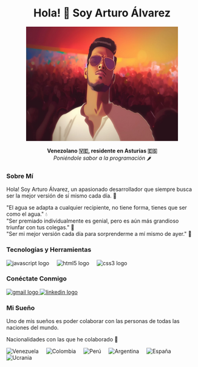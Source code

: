 <h1 align="center">Hola! 👋 Soy Arturo Álvarez</h1>

<div align="center">
  <img src="https://github.com/ArturoAlvarezY/overviewPhoto/raw/main/FotoGitHub.jpeg" alt="Foto de Arturo Álvarez" height="300" width="400" />
</div>

<p align="center">
  <strong>Venezolano 🇻🇪, residente en Asturias 🇪🇸</strong><br>
  <em>Poniéndole sabor a la programación 🌶️</em>
</p>

### Sobre Mí

Hola! Soy Arturo Álvarez, un apasionado desarrollador que siempre busca ser la mejor versión de sí mismo cada día. 🌟

"El agua se adapta a cualquier recipiente, no tiene forma, tienes que ser como el agua." 💧 <br>
"Ser premiado individualmente es genial, pero es aún más grandioso triunfar con tus colegas." 🤝 <br>
"Ser mi mejor versión cada día para sorprenderme a mí mismo de ayer." 💪

### Tecnologías y Herramientas

<div align="left">
  <img src="https://cdn.jsdelivr.net/gh/devicons/devicon/icons/javascript/javascript-original.svg" height="30" alt="javascript logo" />
  <img width="12" />
  <img src="https://cdn.jsdelivr.net/gh/devicons/devicon/icons/html5/html5-original.svg" height="30" alt="html5 logo" />
  <img width="12" />
  <img src="https://cdn.jsdelivr.net/gh/devicons/devicon/icons/css3/css3-original.svg" height="30" alt="css3 logo" />
  <img width="12" />
</div>

### Conéctate Conmigo
<a href="mailto:arturoavilamarketing@gmail.com" target="_blank">
  <img src="https://img.shields.io/static/v1?message=Gmail&logo=gmail&label=&color=D14836&logoColor=white&labelColor=&style=for-the-badge" height="35" alt="gmail logo" />
</a>
<a href="https://www.linkedin.com/in/tu-usuario" target="_blank">
  <img src="https://img.shields.io/static/v1?message=LinkedIn&logo=linkedin&label=&color=0077B5&logoColor=white&labelColor=&style=for-the-badge" height="35" alt="linkedin logo" />
</a>

### Mi Sueño

Uno de mis sueños es poder colaborar con las personas de todas las naciones del mundo.

Nacionalidades con las que he colaborado 🤩

<div align="left">
  <img src="https://upload.wikimedia.org/wikipedia/commons/0/06/Flag_of_Venezuela.svg" height="30" alt="Venezuela" />
  <img width="12" />
  <img src="https://upload.wikimedia.org/wikipedia/commons/2/21/Flag_of_Colombia.svg" height="30" alt="Colombia" />
  <img width="12" />
  <img src="https://upload.wikimedia.org/wikipedia/commons/c/cf/Flag_of_Peru.svg" height="30" alt="Perú" />
  <img width="12" />
  <img src="https://upload.wikimedia.org/wikipedia/commons/1/1a/Flag_of_Argentina.svg" height="30" alt="Argentina" />
  <img width="12" />
  <img src="https://upload.wikimedia.org/wikipedia/commons/9/9a/Flag_of_Spain.svg" height="30" alt="España" />
  <img width="12" />
  <img src="https://upload.wikimedia.org/wikipedia/commons/4/49/Flag_of_Ukraine.svg" height="30" alt="Ucrania" />
</div>
